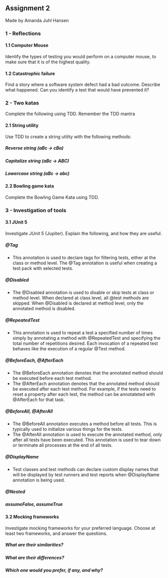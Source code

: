 ## Assignment 2

Made by Amanda Juhl Hansen

### 1 - Reflections

#### 1.1 Computer Mouse

Identify the types of testing you would perform on a computer mouse, to
make sure that it is of the highest quality.

#### 1.2 Catastrophic failure

Find a story where a software system defect had a bad outcome. Describe
what happened. Can you identify a test that would have prevented it?

### 2 - Two katas

Complete the following using TDD. Remember the TDD mantra

#### 2.1 String utility

Use TDD to create a string utility with the following methods:

##### Reverse string (aBc -> cBa)
##### Capitalize string (aBc -> ABC)
##### Lowercase string (aBc -> abc)

#### 2.2 Bowling game kata

Complete the Bowling Game Kata using TDD.

### 3 - Investigation of tools

#### 3.1 JUnit 5

Investigate JUnit 5 (Jupiter). Explain the following, and how they are useful.

##### @Tag

- This annotation is used to declare tags for filtering tests, either at the class or method level. The @Tag annotation is useful when creating a test pack with selected tests.

##### @Disabled

- The @Disabled annotation is used to disable or skip tests at class or method level. When declared at class level, all @test methods are skipped. When @Disabled is declared at method level, only the annotated method is disabled.

##### @RepeatedTest

- This annotation is used to repeat a test a specified number of times simply by annotating a method with @RepeatedTest and specifying the total number of repetitions desired. Each invocation of a repeated test behaves like the execution of a regular @Test method.

##### @BeforeEach, @AfterEach

- The @BeforeEach annotation denotes that the annotated method should be executed before each test method.
- The @AfterEach annotation denotes that the annotated method should be executed after each test method. For example, if the tests need to reset a property after each test, the method can be annotateted with @AfterEach for that task. 

##### @BeforeAll, @AfterAll

- The @BeforeAll annotation executes a method before all tests. This is typically used to initialize various things for the tests.
- The @AfterAll annotation is used to execute the annotated method, only after all tests have been executed. This annotation is used to tear down or terminate all processes at the end of all tests.

##### @DisplayName

- Test classes and test methods can declare custom display names that will be displayed by test runners and test reports when @DisplayName annotation is being used.

##### @Nested
##### assumeFalse, assumeTrue

#### 3.2 Mocking frameworks

Investigate mocking frameworks for your preferred language. Choose at least
two frameworks, and answer the questions.

##### What are their similarities?
##### What are their differences?
##### Which one would you prefer, if any, and why?
 
